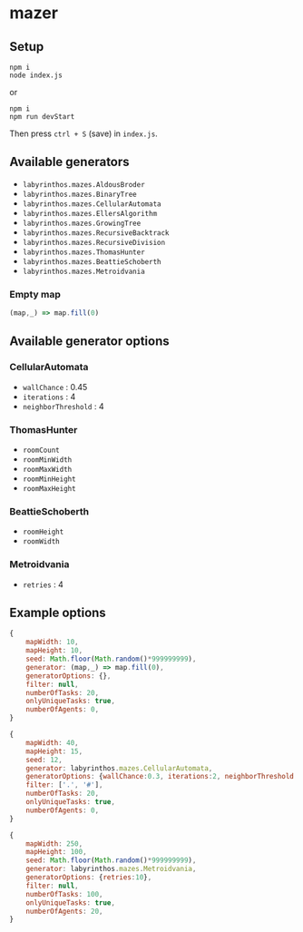 # mazer

## Setup

```
npm i
node index.js
```

or

```
npm i
npm run devStart
```

Then press `ctrl + S` (save) in `index.js`.



## Available generators

* `labyrinthos.mazes.AldousBroder`
* `labyrinthos.mazes.BinaryTree`
* `labyrinthos.mazes.CellularAutomata`
* `labyrinthos.mazes.EllersAlgorithm`
* `labyrinthos.mazes.GrowingTree`
* `labyrinthos.mazes.RecursiveBacktrack`
* `labyrinthos.mazes.RecursiveDivision`
* `labyrinthos.mazes.ThomasHunter`
* `labyrinthos.mazes.BeattieSchoberth`
* `labyrinthos.mazes.Metroidvania`

### Empty map

``` js
(map,_) => map.fill(0)
```



## Available generator options

### CellularAutomata

* `wallChance` : 0.45
* `iterations` : 4
* `neighborThreshold` : 4

### ThomasHunter

* `roomCount`
* `roomMinWidth`
* `roomMaxWidth`
* `roomMinHeight`
* `roomMaxHeight`

### BeattieSchoberth

* `roomHeight`
* `roomWidth`

### Metroidvania

* `retries` : 4




## Example options

``` js
{
    mapWidth: 10,
    mapHeight: 10,
    seed: Math.floor(Math.random()*999999999),
    generator: (map,_) => map.fill(0),
    generatorOptions: {},
    filter: null,
    numberOfTasks: 20,
    onlyUniqueTasks: true,
    numberOfAgents: 0,
}
```

``` js
{
    mapWidth: 40,
    mapHeight: 15,
    seed: 12,
    generator: labyrinthos.mazes.CellularAutomata,
    generatorOptions: {wallChance:0.3, iterations:2, neighborThreshold:3},
    filter: ['.', '#'],
    numberOfTasks: 20,
    onlyUniqueTasks: true,
    numberOfAgents: 0,
}
```

``` js
{
    mapWidth: 250,
    mapHeight: 100,
    seed: Math.floor(Math.random()*999999999),
    generator: labyrinthos.mazes.Metroidvania,
    generatorOptions: {retries:10},
    filter: null,
    numberOfTasks: 100,
    onlyUniqueTasks: true,
    numberOfAgents: 20,
}
```

